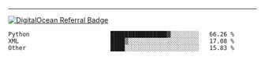 ---
[![DigitalOcean Referral Badge](https://web-platforms.sfo2.digitaloceanspaces.com/WWW/Badge%203.svg)](https://www.digitalocean.com/?refcode=37fa54d82492&utm_campaign=Referral_Invite&utm_medium=Referral_Program&utm_source=badge)

<!--START_SECTION:waka-->

```text
Python                       ████████████████▓░░░░░░░░   66.26 %
XML                          ████▒░░░░░░░░░░░░░░░░░░░░   17.08 %
Other                        ████░░░░░░░░░░░░░░░░░░░░░   15.83 %
```

<!--END_SECTION:waka-->


[linkedin]: https://www.linkedin.com/in/mohamed-elh/

